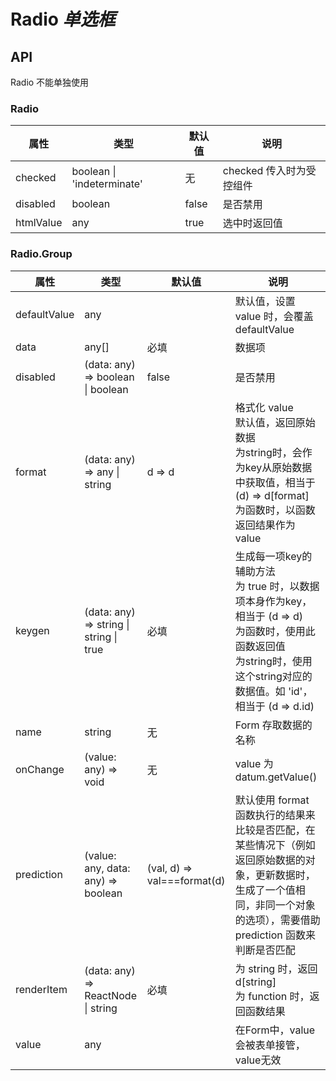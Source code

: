 # Radio *单选框*

<example />

## API

Radio 不能单独使用

### Radio

| 属性 | 类型 | 默认值 | 说明 |
| --- | --- | --- | --- |
| checked | boolean \| 'indeterminate' | 无 | checked 传入时为受控组件 |
| disabled | boolean | false | 是否禁用 |
| htmlValue | any | true | 选中时返回值 |

### Radio.Group

| 属性 | 类型 | 默认值 | 说明 |
| --- | --- | --- | --- |
| defaultValue | any | | 默认值，设置 value 时，会覆盖 defaultValue |
| data | any[] | 必填 | 数据项 |
| disabled | (data: any) => boolean \| boolean | false | 是否禁用 |
| format | (data: any) => any \| string | d => d | 格式化 value<br />默认值，返回原始数据<br />为string时，会作为key从原始数据中获取值，相当于 (d) => d[format]<br /> 为函数时，以函数返回结果作为 value |
| keygen | (data: any) => string \| string \| true | 必填 | 生成每一项key的辅助方法<br />为 true 时，以数据项本身作为key，相当于 (d => d)<br />为函数时，使用此函数返回值<br />为string时，使用这个string对应的数据值。如 'id'，相当于 (d => d.id) |
| name | string | 无 | Form 存取数据的名称 |
| onChange | (value: any) => void | 无 | value 为 datum.getValue() |
| prediction | (value: any, data: any) => boolean | (val, d) => val===format(d) | 默认使用 format 函数执行的结果来比较是否匹配，在某些情况下（例如返回原始数据的对象，更新数据时，生成了一个值相同，非同一个对象的选项），需要借助 prediction 函数来判断是否匹配 |
| renderItem | (data: any) => ReactNode \| string | 必填 | 为 string 时，返回 d\[string]<br />为 function 时，返回函数结果 |
| value | any | | 在Form中，value会被表单接管，value无效 |
